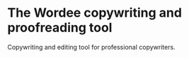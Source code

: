 # The Wordee copywriting and proofreading tool

Copywriting and editing tool for professional copywriters.
